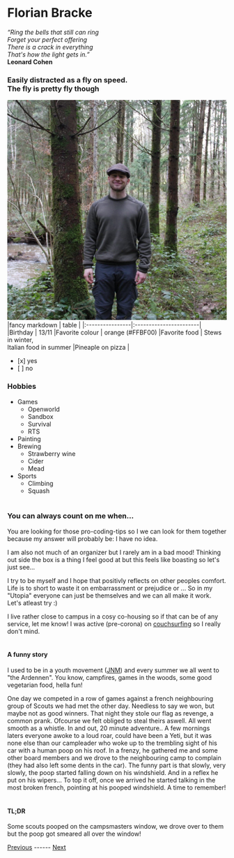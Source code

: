 # **Florian Bracke**

*“Ring the bells that still can ring
<br>
Forget your perfect offering
<br>
There is a crack in everything
<br>
That's how the light gets in.”*
 <br>**Leonard Cohen**


### Easily distracted as a fly on speed. <br> The fly is pretty fly though <br>

![Photo of me](foto.jpg)
<br>
|fancy markdown |   table             |
|:----------------|:-----------------------|  
|Birthday              | 13/11
|Favorite colour       | orange (#FFBF00) 
|Favorite food         | Stews in winter, <br> Italian food in summer 
|Pineaple on pizza    |  <ul><li> [x] yes</li><li> [ ] no</li></ul>
 

### **Hobbies** 
* Games 
   * Openworld
   * Sandbox 
   * Survival
   * RTS
* Painting
* Brewing  
   * Strawberry wine
   * Cider
   * Mead 
* Sports
   * Climbing
   * Squash
<br> </br>

### **You can always count on me when...**
You are looking for those pro-coding-tips so I we can look for them together because my answer will probably be: I have no idea.

I am also not much of an organizer but I rarely am in a bad mood! 
Thinking out side the box is a thing I feel good at but this feels like boasting so let's just see...

I try to be myself and I hope that positivly reflects on other peoples comfort. Life is to short to waste it on embarrassment or prejudice or ...
So in my "Utopia" everyone can just be themselves and we can all make it work. Let's atleast try :)  

I live rather close to campus in a cosy co-housing so if that can be of any service, let me know! I was active (pre-corona) on [couchsurfing](https://www.couchsurfing.com/) so I really don't mind. 
<br>
<br>

#### **A funny story**
I used to be in a youth movement ([JNM](https://www.jnm.be/)) and every summer we all went to "the Ardennen". You know, campfires, games in the woods, some good vegetarian food, hella fun! 

One day we competed in a row of games against a french neighbouring group of Scouts we had met the other day.
Needless to say we won, but maybe not as good winners. 
That night they stole our flag as revenge, a common prank. 
Ofcourse  we felt obliged to steal theirs aswell.
All went smooth as a whistle. In and out, 20 minute adventure..
A few mornings laters everyone awoke to a loud roar, could have been a Yeti, but it was none else than our campleader who woke up to the trembling sight of his car with a human poop on his roof.
In a frenzy, he gathered me and some other board members and we drove to the neighbouring camp to complain (they had also left some dents in the car). The funny part is that slowly, very slowly, the poop started falling down on his windshield. And in a reflex he put on his wipers... To top it off, once we arrived he started talking in the most broken french, pointing at his pooped windshield. A time to remember!
<br>
<br>

#### **TL;DR**
Some scouts pooped on the campsmasters window, we drove over to them but the poop got smeared all over the window!


 [Previous](https://github.com/DeRooDirk/markdown-challenge) ------ [Next](https://github.com/Fran1409/markdown-challenge)
